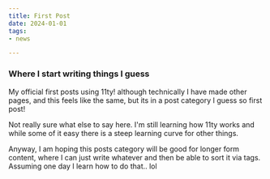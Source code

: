 ```yaml
---
title: First Post
date: 2024-01-01
tags:  
- news

---
```


<h3>Where I start writing things I guess</h3>


<p>My official first posts using 11ty! although technically I have made other pages, and this feels like the same, but its in a post category I guess so first post!</p>

<p>Not really sure what else to say here. I'm still learning how 11ty works and while some of it easy there is a steep learning curve for other things.</p>

<p>Anyway, I am hoping this posts category will be good for longer form content, where I can just write whatever and then be able to sort it via tags. Assuming one day I learn how to do that.. lol </p>
 